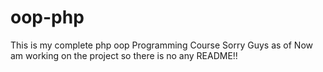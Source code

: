 # oop-php
This is my complete php oop Programming Course
Sorry Guys as of Now am working on the project so there is no any README!!
